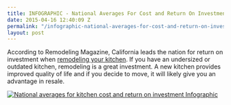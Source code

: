 ```yaml
---
title: INFOGRAPHIC - National Averages For Cost and Return On Investment
date: 2015-04-16 12:40:09 Z
permalink: "/infographic-national-averages-for-cost-and-return-on-investment/"
layout: post
---
```


According to Remodeling Magazine, California leads the nation for return on investment when [remodeling your kitchen](/san-diego-kitchen-remodeling-services). If you have an undersized or outdated kitchen, remodeling is a great investment. A new kitchen provides improved quality of life and if you decide to move, it will likely give you an advantage in resale.

[![National averages for kitchen cost and return on investment Infographic](/uploads/kitchenRe_Infographic_final-1.jpg "{{ page.title }}")](/uploads/kitchenRe_Infographic_final-1.jpg)
